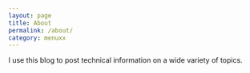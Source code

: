```yaml
---
layout: page
title: About
permalink: /about/
category: menuxx
---
```


I use this blog to post technical information on a wide variety of topics.
